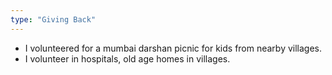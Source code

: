```yaml
---
type: "Giving Back"
---
```


* I volunteered for a mumbai darshan picnic for kids from nearby villages.
* I volunteer in hospitals, old age homes in villages. 

